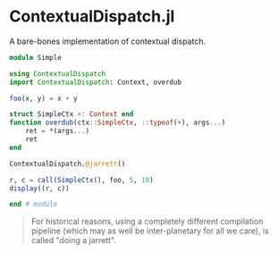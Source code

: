 # ContextualDispatch.jl

A bare-bones implementation of contextual dispatch.

```julia
module Simple

using ContextualDispatch
import ContextualDispatch: Context, overdub

foo(x, y) = x + y

struct SimpleCtx <: Context end
function overdub(ctx::SimpleCtx, ::typeof(+), args...)
    ret = *(args...)
    ret
end

ContextualDispatch.@jarrett()

r, c = call(SimpleCtx(), foo, 5, 10)
display((r, c))

end # module
```

> For historical reasons, using a completely different compilation pipeline (which may as well be inter-planetary for all we care), is called "doing a jarrett".

